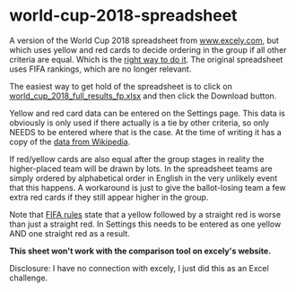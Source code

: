 # world-cup-2018-spreadsheet
A version of the World Cup 2018 spreadsheet from www.excely.com, but which uses yellow and red cards to decide ordering in the group if all other criteria are equal.  Which is the [right way to do it](https://www.fifa.com/worldcup/news/tie-breakers-for-russia-2018-groups).  The original spreadsheet uses FIFA rankings, which are no longer relevant. 

The easiest way to get hold of the spreadsheet is to click on [world_cup_2018_full_results_fp.xlsx](https://github.com/rich-newman/world-cup-2018-spreadsheet/blob/master/world_cup_2018_full_results_fp.xlsx) and then click the Download button.

Yellow and red card data can be entered on the Settings page.  This data is obviously is only used if there actually is a tie by other criteria, so only NEEDS to be entered where that is the case.  At the time of writing it has a copy of the [data from Wikipedia](https://en.wikipedia.org/wiki/2018_FIFA_World_Cup_disciplinary_record#By_team).

If red/yellow cards are also equal after the group stages in reality the higher-placed team will be drawn by lots.  In the spreadsheet teams are simply ordered by alphabetical order in English in the very unlikely event that this happens.  A workaround is just to give the ballot-losing team a few extra red cards if they still appear higher in the group.

Note that [FIFA rules](http://uk.businessinsider.com/world-cup-tiebreakers-fair-play-discipline-england-belgium-2018-6) state that a yellow followed by a straight red is worse than just a straight red.  In Settings this needs to be entered as one yellow AND one straight red as a result.

**This sheet won't work with the comparison tool on excely's website.**

Disclosure: I have no connection with excely, I just did this as an Excel challenge.
